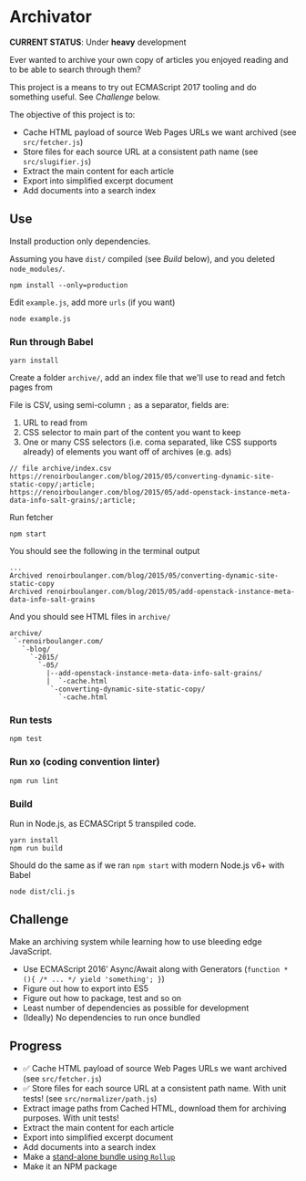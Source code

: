 # Archivator

**CURRENT STATUS**: Under **heavy** development

Ever wanted to archive your own copy of articles you enjoyed reading
and to be able to search through them?

This project is a means to try out ECMAScript 2017 tooling and do something useful.
See *Challenge* below.

The objective of this project is to:

* Cache HTML payload of source Web Pages URLs we want archived (see `src/fetcher.js`)
* Store files for each source URL at a consistent path name (see `src/slugifier.js`)
* Extract the main content for each article
* Export into simplified excerpt document
* Add documents into a search index


## Use

Install production only dependencies.

Assuming you have `dist/` compiled (see *Build* below), and you deleted `node_modules/`.

```
npm install --only=production
```

Edit `example.js`, add more `urls` (if you want)

```
node example.js
```


### Run through Babel

```
yarn install
```

Create a folder `archive/`, add an index file that we'll use to read and fetch pages from

File is CSV, using semi-column `;` as a separator, fields are:

1. URL to read from
2. CSS selector to main part of the content you want to keep
3. One or many CSS selectors (i.e. coma separated, like CSS supports already) of elements you want off of archives (e.g. ads)

```
// file archive/index.csv
https://renoirboulanger.com/blog/2015/05/converting-dynamic-site-static-copy/;article;
https://renoirboulanger.com/blog/2015/05/add-openstack-instance-meta-data-info-salt-grains/;article;
```

Run fetcher

```
npm start
```

You should see the following in the terminal output

```
...
Archived renoirboulanger.com/blog/2015/05/converting-dynamic-site-static-copy
Archived renoirboulanger.com/blog/2015/05/add-openstack-instance-meta-data-info-salt-grains
```

And you should see HTML files in `archive/`

```
archive/
 `-renoirboulanger.com/
   `-blog/
     `-2015/
       `-05/
         |--add-openstack-instance-meta-data-info-salt-grains/
         |  `-cache.html
          `-converting-dynamic-site-static-copy/
            `-cache.html
```


### Run tests

```
npm test
```


### Run xo (coding convention linter)

```
npm run lint
```


### Build

Run in Node.js, as ECMASCript 5 transpiled code.

```
yarn install
npm run build
```

Should do the same as if we ran `npm start` with modern Node.js v6+ with Babel

```
node dist/cli.js
```

## Challenge

Make an archiving system while learning how to use bleeding edge JavaScript.

* Use ECMAScript 2016’ Async/Await along with Generators (`function * (){ /* ... */ yield 'something'; }`)
* Figure out how to export into ES5
* Figure out how to package, test and so on
* Least number of dependencies as possible for development
* (Ideally) No dependencies to run once bundled


## Progress

* :white_check_mark: Cache HTML payload of source Web Pages URLs we want archived (see `src/fetcher.js`)
* :white_check_mark: Store files for each source URL at a consistent path name. With unit tests! (see `src/normalizer/path.js`)
* Extract image paths from Cached HTML, download them for archiving purposes. With unit tests!
* Extract the main content for each article
* Export into simplified excerpt document
* Add documents into a search index
* Make a [stand-alone bundle using `Rollup`](https://gist.github.com/renoirb/eb935d86d58cdf03f487a07deb0c8d83)
* Make it an NPM package
